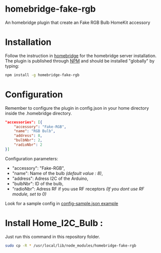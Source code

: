 # homebridge-fake-rgb

An homebridge plugin that create an Fake RGB Bulb HomeKit accessory

# Installation

Follow the instruction in [homebridge](https://www.npmjs.com/package/homebridge) for the homebridge server installation. The plugin is published through [NPM](https://www.npmjs.com/package/homebridge-fake-rgb) and should be installed "globally" by typing:

```bash
npm install -g homebridge-fake-rgb
```

# Configuration

Remember to configure the plugin in config.json in your home directory inside the .homebridge directory.

```json
"accessories": [{
    "accessory": "Fake-RGB",
    "name": "RGB Bulb",
    "address": 8,
    "bulbNbr": 2,
    "radioNbr": 2
}]
```

Configuration parameters:

- "accessory": "Fake-RGB",
- "name": Name of the bulb _(default value : 8)_, 
- "address": Adress I2C of the Arduino,
- "bulbNbr": ID of the bulb,
- "radioNbr": Adress RF if you use RF receptors _(If you dont use RF module, set to 0)_


Look for a sample config in [config-sample.json example](https://github.com/lucasmaurice/Home_I2C_Bulb/blob/master/config-sample.json)
# Install Home_I2C_Bulb :
Just run this command in this repository folder.
```bash
sudo cp -R * /usr/local/lib/node_modules/homebridge-fake-rgb
```
